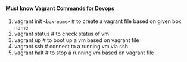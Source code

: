 #### Must know Vagrant Commands for Devops ####


1. vagrant init ```<box-name>``` # to create a vagrant file based on given box name
2. vagrant status # to check status of vm
3. vagrant up # to boot up a vm based on vagrant file
4. vagrant ssh # connect to a running vm via ssh
5. vagrant halt # to stop a running vm based on vagrant file
